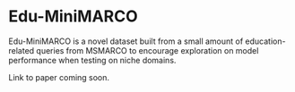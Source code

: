 # Edu-MiniMARCO
Edu-MiniMARCO is a novel dataset built from a small amount of education-related queries from MSMARCO to encourage exploration on model performance when testing on niche domains.

Link to paper coming soon.
